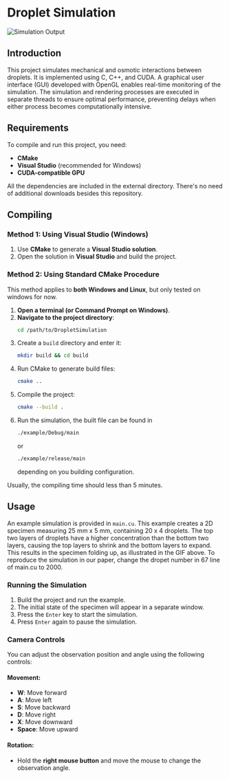 # Droplet Simulation

![Simulation Output](results/output_20250121_1632.gif)

## Introduction
This project simulates mechanical and osmotic interactions between droplets. It is implemented using C, C++, and CUDA. A graphical user interface (GUI) developed with OpenGL enables real-time monitoring of the simulation. The simulation and rendering processes are executed in separate threads to ensure optimal performance, preventing delays when either process becomes computationally intensive.

## Requirements
To compile and run this project, you need:
- **CMake**
- **Visual Studio** (recommended for Windows)
- **CUDA-compatible GPU**

All the dependencies are included in the external directory. There's no need of additional downloads besides this repository.

## Compiling
### **Method 1: Using Visual Studio (Windows)**
1. Use **CMake** to generate a **Visual Studio solution**.
2. Open the solution in **Visual Studio** and build the project.
### **Method 2: Using Standard CMake Procedure**
This method applies to **both Windows and Linux**, but only tested on windows for now.
1. **Open a terminal (or Command Prompt on Windows)**.
2. **Navigate to the project directory**:
   ```sh
   cd /path/to/DropletSimulation
3. Create a `build` directory and enter it:
   ```sh
   mkdir build && cd build
4. Run CMake to generate build files:
   ```sh
   cmake ..
5. Compile the project:
   ```sh
   cmake --build .
6. Run the simulation, the built file can be found in
   ```sh
   ./example/Debug/main
   ```
   or
   ```sh
   ./example/release/main
   ```
   depending on you building configuration.

Usually, the compiling time should less than 5 minutes.

## Usage
An example simulation is provided in `main.cu`. This example creates a 2D specimen measuring 25 mm x 5 mm, containing 20 x 4 droplets. The top two layers of droplets have a higher concentration than the bottom two layers, causing the top layers to shrink and the bottom layers to expand. This results in the specimen folding up, as illustrated in the GIF above. To reproduce the simulation in our paper, change the dropet number in 67 line of main.cu to 2000.

### Running the Simulation
1. Build the project and run the example.
2. The initial state of the specimen will appear in a separate window.
3. Press the `Enter` key to start the simulation.
4. Press `Enter` again to pause the simulation.

### Camera Controls
You can adjust the observation position and angle using the following controls:

#### Movement:
- **W**: Move forward
- **A**: Move left
- **S**: Move backward
- **D**: Move right
- **X**: Move downward
- **Space**: Move upward

#### Rotation:
- Hold the **right mouse button** and move the mouse to change the observation angle.
